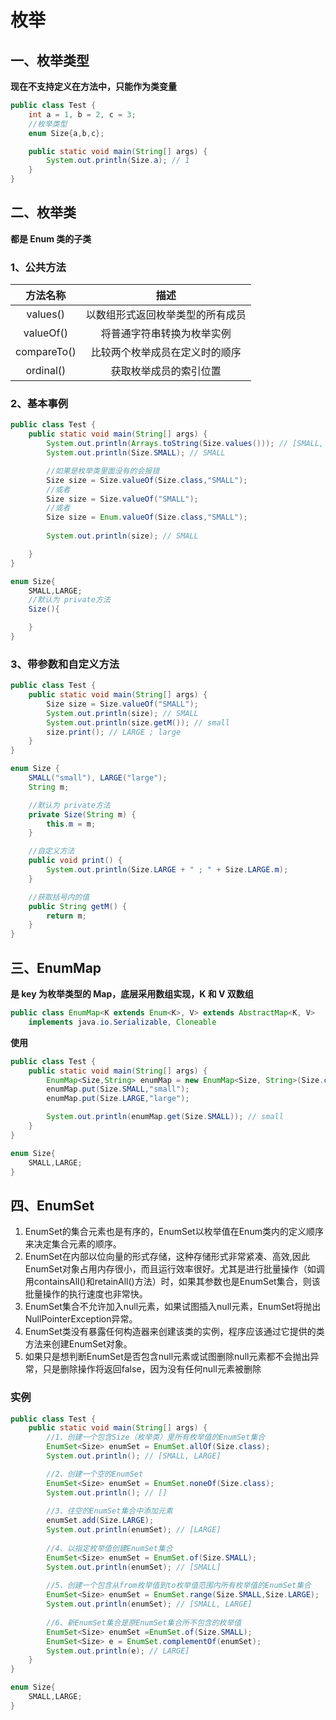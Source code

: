 # 枚举

## 一、枚举类型

**现在不支持定义在方法中，只能作为类变量**

```java
public class Test {
    int a = 1, b = 2, c = 3;
    //枚举类型
    enum Size{a,b,c};

    public static void main(String[] args) {
        System.out.println(Size.a); // 1
    }
}
```



## 二、枚举类

**都是 Enum 类的子类**

### 1、公共方法

| **方法名称** |             **描述**             |
| :----------: | :------------------------------: |
|   values()   | 以数组形式返回枚举类型的所有成员 |
|  valueOf()   |    将普通字符串转换为枚举实例    |
| compareTo()  |  比较两个枚举成员在定义时的顺序  |
|  ordinal()   |      获取枚举成员的索引位置      |

### 2、基本事例

```java
public class Test {
    public static void main(String[] args) {
        System.out.println(Arrays.toString(Size.values())); // [SMALL, LARGE]
        System.out.println(Size.SMALL); // SMALL

        //如果是枚举类里面没有的会报错
        Size size = Size.valueOf(Size.class,"SMALL"); 
        //或者
        Size size = Size.valueOf("SMALL");
        //或者
        Size size = Enum.valueOf(Size.class,"SMALL");
        
        System.out.println(size); // SMALL

    }
}

enum Size{
    SMALL,LARGE;
    //默认为 private方法
    Size(){

    }
}
```

### 3、带参数和自定义方法

```java
public class Test {
    public static void main(String[] args) {
        Size size = Size.valueOf("SMALL");
        System.out.println(size); // SMALL
        System.out.println(size.getM()); // small
        size.print(); // LARGE ; large
    }
}

enum Size {
    SMALL("small"), LARGE("large");
    String m;

    //默认为 private方法
    private Size(String m) {
        this.m = m;
    }

    //自定义方法
    public void print() {
        System.out.println(Size.LARGE + " ; " + Size.LARGE.m);
    }

    //获取括号内的值
    public String getM() {
        return m;
    }
}
```



## 三、EnumMap

**是 key 为枚举类型的 Map，底层采用数组实现，K 和 V 双数组**

```java
public class EnumMap<K extends Enum<K>, V> extends AbstractMap<K, V>
    implements java.io.Serializable, Cloneable
```

**使用**

```java
public class Test {
    public static void main(String[] args) {
        EnumMap<Size,String> enumMap = new EnumMap<Size, String>(Size.class);
        enumMap.put(Size.SMALL,"small");
        enumMap.put(Size.LARGE,"large");

        System.out.println(enumMap.get(Size.SMALL)); // small
    }
}

enum Size{
    SMALL,LARGE;
}
```



## 四、EnumSet

1. EnumSet的集合元素也是有序的，EnumSet以枚举值在Enum类内的定义顺序来决定集合元素的顺序。
2. EnumSet在内部以位向量的形式存储，这种存储形式非常紧凑、高效,因此EnumSet对象占用内存很小，而且运行效率很好。尤其是进行批量操作（如调用containsAll()和retainAll()方法）时，如果其参数也是EnumSet集合，则该批量操作的执行速度也非常快。
3. EnumSet集合不允许加入null元素，如果试图插入null元素，EnumSet将抛出NullPointerException异常。
4. EnumSet类没有暴露任何构造器来创建该类的实例，程序应该通过它提供的类方法来创建EnumSet对象。
5. 如果只是想判断EnumSet是否包含null元素或试图删除null元素都不会抛出异常，只是删除操作将返回false，因为没有任何null元素被删除

### 实例

```java
public class Test {
    public static void main(String[] args) {
        //1、创建一个包含Size（枚举类）里所有枚举值的EnumSet集合
        EnumSet<Size> enumSet = EnumSet.allOf(Size.class);
		System.out.println(); // [SMALL, LARGE]

        //2、创建一个空的EnumSet
        EnumSet<Size> enumSet = EnumSet.noneOf(Size.class);
		System.out.println(); // []
        
        //3、往空的EnumSet集合中添加元素
        enumSet.add(Size.LARGE);
        System.out.println(enumSet); // [LARGE]
        
        //4、以指定枚举值创建EnumSet集合
        EnumSet<Size> enumSet = EnumSet.of(Size.SMALL);
        System.out.println(enumSet); // [SMALL]
        
        //5、创建一个包含从from枚举值到to枚举值范围内所有枚举值的EnumSet集合
        EnumSet<Size> enumSet = EnumSet.range(Size.SMALL,Size.LARGE);
        System.out.println(enumSet); // [SMALL, LARGE]
        
        //6、新EnumSet集合是原EnumSet集合所不包含的枚举值
        EnumSet<Size> enumSet =EnumSet.of(Size.SMALL);
        EnumSet<Size> e = EnumSet.complementOf(enumSet);
        System.out.println(e); // LARGE]
    }
}

enum Size{
    SMALL,LARGE;
}
```

